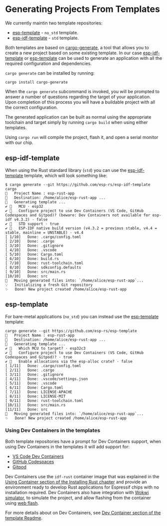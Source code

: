# Generating Projects From Templates

We currently maintin two template repositories:
- [esp-template] - `no_std` template.
- [esp-idf-template] - `std` template.

Both templates are based on [cargo-generate], a tool that allows you to create a new project based on some existing template. In our case [esp-idf-template] or [esp-template] can be used to generate an application with all the required configuration and dependencies.

`cargo generate` can be installed by running:

```shell
cargo install cargo-generate
```

When the `cargo generate` subcommand is invoked, you will be prompted to answer a number of questions regarding the target of your application. Upon completion of this process you will have a buildable project with all the correct configuration.

The generated application can be built as normal using the appropriate toolchain and target simply by running `cargo build` when using either templates.

Using `cargo run` will compile the project, flash it, and open a serial monitor with our chip.

## esp-idf-template

When using the Rust standard library (`std`) you can use the [esp-idf-template] template, which will look something like:

```shell
$ cargo generate --git https://github.com/esp-rs/esp-idf-template cargo
🤷   Project Name : esp-rust-app
🔧   Destination: /home/alice/esp-rust-app ...
🔧   Generating template ...
✔ 🤷   MCU · esp32
✔ 🤷   Configure project to use Dev Containers (VS Code, GitHub Codespaces and Gitpod)? (beware: Dev Containers not available for esp-idf v4.3.2) · false
✔ 🤷   STD support · true
✔ 🤷   ESP-IDF native build version (v4.3.2 = previous stable, v4.4 = stable, mainline = UNSTABLE) · v4.4
[ 1/10]   Done: .cargo/config.toml
[ 2/10]   Done: .cargo
[ 3/10]   Done: .gitignore
[ 4/10]   Done: .vscode
[ 5/10]   Done: Cargo.toml
[ 6/10]   Done: build.rs
[ 7/10]   Done: rust-toolchain.toml
[ 8/10]   Done: sdkconfig.defaults
[ 9/10]   Done: src/main.rs
[10/10]   Done: src
🔧   Moving generated files into: `/home/alice/esp-rust-app`...
💡   Initializing a fresh Git repository
✨   Done! New project created /home/alice/esp-rust-app
```

## esp-template

For bare-metal applications (`no_std`) you can instead use the [esp-template] template:

```shell
cargo generate --git https://github.com/esp-rs/esp-template
🤷   Project Name : esp-rust-app
🔧   Destination: /home/alice/esp-rust-app ...
🔧   Generating template ...
✔ 🤷   Which MCU to target? · esp32c3
✔ 🤷   Configure project to use Dev Containers (VS Code, GitHub Codespaces and Gitpod)? · true
✔ 🤷   Enable allocations via the esp-alloc crate? · false
[ 1/11]   Done: .cargo/config.toml
[ 2/11]   Done: .cargo
[ 3/11]   Done: .gitignore
[ 4/11]   Done: .vscode/settings.json
[ 5/11]   Done: .vscode
[ 6/11]   Done: Cargo.toml
[ 7/11]   Done: LICENSE-APACHE
[ 8/11]   Done: LICENSE-MIT
[ 9/11]   Done: rust-toolchain.toml
[10/11]   Done: src/main.rs
[11/11]   Done: src
🔧   Moving generated files into: `/home/alice/esp-rust-app`...
✨   Done! New project created /home/alice/esp-rust-app
```

### Using Dev Containers in the templates

Both template repositories have a prompt for Dev Containers support, when using Dev Containers in the templates it will add support for:
-  [VS Code Dev Containers]
-  [GitHub Codespaces]
-  [Gitpod]

Dev Containers use the `idf-rust` container image that was explained in the [Using Container section of the Installing Rust chapter] and provide an environment ready to develop Rust applications for Espressif chips with no installation required. Dev Containers also have integration with [Wokwi simulator], to simulate the project, and allow flashing from the container using [web flash].

For more details about on Dev Containers, see [Dev Container section of the template Readme].


[cargo-generate]: https://github.com/cargo-generate/cargo-generate
[esp-idf-template]: https://github.com/esp-rs/esp-idf-template
[esp-template]: https://github.com/esp-rs/esp-template
[VS Code Dev Containers]: https://code.visualstudio.com/docs/remote/containers#_quick-start-open-an-existing-folder-in-a-container
[GitHub Codespaces]: https://docs.github.com/en/codespaces/developing-in-codespaces/creating-a-codespace
[Gitpod]: https://www.gitpod.io
[Using Container section of the Installing Rust chapter]: ../installation/installing-rust-for-esp.md#using-containers
[Wokwi simulator]: https://wokwi.com/
[web flash]: https://github.com/bjoernQ/esp-web-flash-server
[Dev Container section of the template Readme]: https://github.com/esp-rs/esp-template/tree/main/docs#dev-containers

